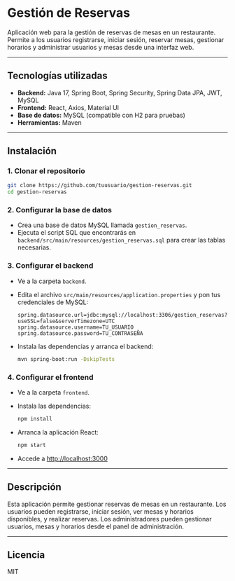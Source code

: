 # Gestión de Reservas

Aplicación web para la gestión de reservas de mesas en un restaurante. Permite a los usuarios registrarse, iniciar sesión, reservar mesas, gestionar horarios y administrar usuarios y mesas desde una interfaz web.

---

## Tecnologías utilizadas

- **Backend:** Java 17, Spring Boot, Spring Security, Spring Data JPA, JWT, MySQL
- **Frontend:** React, Axios, Material UI
- **Base de datos:** MySQL (compatible con H2 para pruebas)
- **Herramientas:** Maven

---

## Instalación

### 1. Clonar el repositorio

```sh
git clone https://github.com/tuusuario/gestion-reservas.git
cd gestion-reservas
```

### 2. Configurar la base de datos

- Crea una base de datos MySQL llamada `gestion_reservas`.
- Ejecuta el script SQL que encontrarás en `backend/src/main/resources/gestion_reservas.sql` para crear las tablas necesarias.

### 3. Configurar el backend

- Ve a la carpeta `backend`.
- Edita el archivo `src/main/resources/application.properties` y pon tus credenciales de MySQL:

  ```
  spring.datasource.url=jdbc:mysql://localhost:3306/gestion_reservas?useSSL=false&serverTimezone=UTC
  spring.datasource.username=TU_USUARIO
  spring.datasource.password=TU_CONTRASEÑA
  ```

- Instala las dependencias y arranca el backend:

  ```sh
  mvn spring-boot:run -DskipTests
  ```

### 4. Configurar el frontend

- Ve a la carpeta `frontend`.
- Instala las dependencias:

  ```sh
  npm install
  ```

- Arranca la aplicación React:

  ```sh
  npm start
  ```

- Accede a [http://localhost:3000](http://localhost:3000)

---

## Descripción

Esta aplicación permite gestionar reservas de mesas en un restaurante. Los usuarios pueden registrarse, iniciar sesión, ver mesas y horarios disponibles, y realizar reservas. Los administradores pueden gestionar usuarios, mesas y horarios desde el panel de administración.

---

## Licencia

MIT